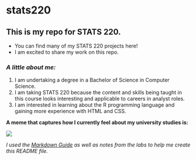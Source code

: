 # stats220

## **This is my repo for STATS 220.**
* You can find many of my STATS 220 projects here!
* I am excited to share my work on this repo.
### *A little about me:*
1. I am undertaking a degree in a Bachelor of Science in Computer Science.
2. I am taking STATS 220 because the content and skills being taught in this course looks interesting and applicable to careers in analyst roles.
3. I am interested in learning about the R programming language and gaining more experience with HTML and CSS.

**A meme that captures how I currently feel about my university studies is:**

![](https://media1.tenor.com/m/a6tWtYbsQxAAAAAC/man-crying-stan-twt.gif)

*I used the [Markdown Guide](https://markdownguide.offshoot.io/basic-syntax/) as well as notes from the labs to help me create this README file.*
